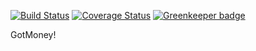 [![Build Status](https://travis-ci.org/mauriciolauffer/gotmoney.svg?branch=master)](https://travis-ci.org/mauriciolauffer/gotmoney)
[![Coverage Status](https://coveralls.io/repos/github/mauriciolauffer/gotmoney/badge.svg?branch=master)](https://coveralls.io/github/mauriciolauffer/gotmoney?branch=master)
[![Greenkeeper badge](https://badges.greenkeeper.io/mauriciolauffer/gotmoney.svg)](https://greenkeeper.io/)

GotMoney!
